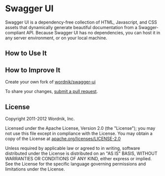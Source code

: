 Swagger UI
==========

Swagger UI is a dependency-free collection of HTML, Javascript, and CSS assets that dynamically 
generate beautiful documentation from a Swagger-compliant API. Because Swagger UI has no 
dependencies, you can host it in any server environment, or on your local machine.

How to Use It
-------------


How to Improve It
-----------------

Create your own fork of [wordnik/swagger-ui](https://github.com/wordnik/swagger-ui)


To share your changes, [submit a pull request](https://github.com/wordnik/swagger-ui/pull/new/master).

License
-------

Copyright 2011-2012 Wordnik, Inc.

Licensed under the Apache License, Version 2.0 (the "License");
you may not use this file except in compliance with the License.
You may obtain a copy of the License at [apache.org/licenses/LICENSE-2.0](http://www.apache.org/licenses/LICENSE-2.0)

Unless required by applicable law or agreed to in writing, software
distributed under the License is distributed on an "AS IS" BASIS,
WITHOUT WARRANTIES OR CONDITIONS OF ANY KIND, either express or implied.
See the License for the specific language governing permissions and
limitations under the License.
